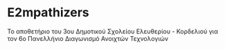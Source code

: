 # E2mpathizers
Το αποθετήριο του 3ου Δημοτικού Σχολείου Ελευθερίου - Κορδελιού για τον 6ο Πανελλήνιο Διαγωνισμό Ανοιχτών Τεχνολογιών 

